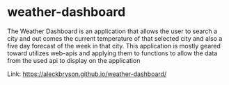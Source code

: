 # weather-dashboard
The Weather Dashboard is an application that allows the user to search a city and out comes the current temperature of that selected city and also a five day forecast of the week in that city. This application is mostly geared toward utilizes web-apis and applying them to functions to allow the data from the used api to display on the application

Link: https://aleckbryson.github.io/weather-dashboard/
